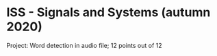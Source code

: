 # ISS - Signals and Systems (autumn 2020)
Project: Word detection in audio file; 12 points out of 12
